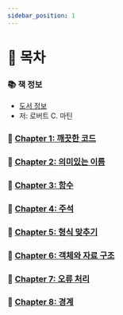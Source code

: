 ```yaml
---
sidebar_position: 1
---
```


# 🚀 목차

### 📚 책 정보
- [도서 정보](http://www.yes24.com/Product/Goods/11681152)
- 저: 로버트 C. 마틴

### 🤔 [Chapter 1: 깨끗한 코드](/docs/clean/clean-code/chapter-1)

### 🤔 [Chapter 2: 의미있는 이름](/docs/clean/clean-code/chapter-2)

### 🤔 [Chapter 3: 함수](/docs/clean/clean-code/chapter-3)

### 🤔 [Chapter 4: 주석](/docs/clean/clean-code/chapter-4)

### 🤔 [Chapter 5: 형식 맞추기](/docs/clean/clean-code/chapter-5)

### 🤔 [Chapter 6: 객체와 자료 구조](/docs/clean/clean-code/chapter-6)

### 🤔 [Chapter 7: 오류 처리](/docs/clean/clean-code/chapter-7)

### 🤔 [Chapter 8: 경계](/docs/clean/clean-code/chapter-8)

